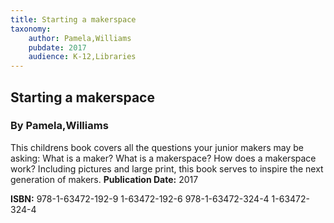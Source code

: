 ```yaml
---
title: Starting a makerspace
taxonomy:
	author: Pamela,Williams
	pubdate: 2017
	audience: K-12,Libraries
---
```

## Starting a makerspace
### By Pamela,Williams

This childrens book covers all the questions your junior makers may be asking: What is a maker?  What is a makerspace? How does a makerspace work?  Including pictures and large print, this book serves to inspire the next generation of makers. 
**Publication Date:** 2017

**ISBN:** 978-1-63472-192-9 1-63472-192-6 978-1-63472-324-4 1-63472-324-4